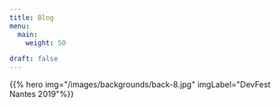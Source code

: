```yaml
---
title: Blog
menu:
  main:
    weight: 50

draft: false
---
```


{{% hero img="/images/backgrounds/back-8.jpg" imgLabel="DevFest Nantes 2019"%}}